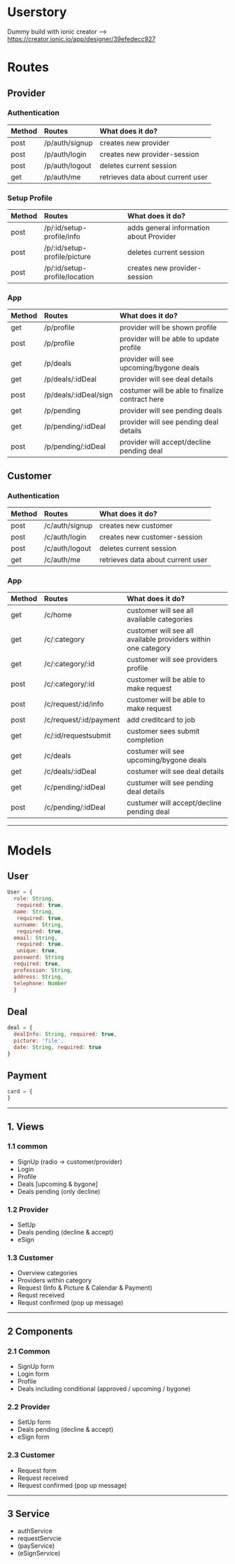 # Userstory

Dummy build with ionic creator --> https://creator.ionic.io/app/designer/39efedecc927

# Routes

  ## Provider

  ### Authentication 

  Method    |Routes                           |What does it do?                                               |
  |:--------|:--------------------------------|:--------------------------------------------------------------|
  |post     |/p/auth/signup                   |creates new provider                                           |
  |post     |/p/auth/login                    |creates new provider-session                                   |
  |post     |/p/auth/logout                   |deletes current session                                        |
  |get      |/p/auth/me                       |retrieves data about current user                              |

  ### Setup Profile

  Method    |Routes                           |What does it do?                                               |
  |:--------|:--------------------------------|:--------------------------------------------------------------|
  |post     |/p/:id/setup-profile/info        |adds general information about Provider                        |
  |post     |/p/:id/setup-profile/picture     |deletes current session                                        |
  |post     |/p/:id/setup-profile/location    |creates new provider-session                                   |

  ### App

  Method    |Routes                           |What does it do?                                               |
  |:--------|:--------------------------------|:--------------------------------------------------------------|
  |get      |/p/profile                       |provider will be shown profile                                 |
  |post     |/p/profile                       |provider will be able to update profile                        |
  |get      |/p/deals                         |provider will see upcoming/bygone deals                        |
  |get      |/p/deals/:idDeal                 |provider will see deal details                                 |
  |post     |/p/deals/:idDeal/sign            |costumer will be able to finalize contract here                |
  |get      |/p/pending                       |provider will see pending deals                                |
  |get      |/p/pending/:idDeal               |provider will see pending deal details                         |
  |post     |/p/pending/:idDeal               |provider will accept/decline pending deal                      |

  ## Customer   

  ### Authentication    

  Method    |Routes                           |What does it do?                                               |
  |:--------|:--------------------------------|:--------------------------------------------------------------|
  |post     |/c/auth/signup                   |creates new customer                                           |
  |post     |/c/auth/login                    |creates new customer-session                                   |
  |post     |/c/auth/logout                   |deletes current session                                        |
  |get      |/c/auth/me                       |retrieves data about current user                              |

  ### App

  Method    |Routes                           |What does it do?                                               |
  |:--------|:--------------------------------|:--------------------------------------------------------------|
  |get      |/c/home                          |customer will see all available categories                     |
  |get      |/c/:category                     |customer will see all available providers within one category  |
  |get      |/c/:category/:id                 |customer will see providers profile                            |
  |post     |/c/:category/:id                 |customer will be able to make request                          |
  |post     |/c/request/:id/info              |customer will be able to make request                          |
  |post     |/c/request/:id/payment           |add creditcard to job                                          |
  |get      |/c/:id/requestsubmit             |customer sees submit completion                                |
  |get      |/c/deals                         |costumer will see upcoming/bygone deals                        |
  |get      |/c/deals/:idDeal                 |costumer will see deal details                                 |
  |get      |/c/pending/:idDeal               |custumer will see pending deal details                         |
  |post     |/c/pending/:idDeal               |custumer will accept/decline pending deal                      |
 
 ------------------------------------------------------------------------------
# Models

## User

```javascript
User = {
  role: String,
   required: true,  
  name: String,
   required: true,
  surname: String,
   required: true,  
  email: String,
   required: true,   
   unique: true,
  password: String 
  required: true,
  profession: String,
  address: String,
  telephone: Number
  }
```

## Deal

```javascript
deal = {
  dealInfo: String, required: true,
  picture: 'file',
  date: String, required: true
}
```

## Payment

```javascript
card = {
}
```
------------------------------------------------------------------------------
## 1. Views 
  ### 1.1 common
  - SignUp (radio -> customer/provider)
  - Login
  - Profile
  - Deals [upcoming & bygone]
  - Deals pending (only decline)
  
  ### 1.2 Provider
  - SetUp
  - Deals pending (decline & accept)
  - eSign

  ### 1.3 Customer 
  - Overview categories
  - Providers within category
  - Request (Info & Picture & Calendar & Payment)
  - Requst received
  - Requst confirmed (pop up message)

------------------------------------------------------------------------------
## 2 Components 
  ### 2.1 Common
  - SignUp form 
  - Login form
  - Profile 
  - Deals including conditional (approved / upcoming / bygone)
  
  ### 2.2 Provider
  - SetUp form 
  - Deals pending (decline & accept)
  - eSign form

  ### 2.3 Customer 
  - Request form
  - Request received
  - Request confirmed (pop up message)

------------------------------------------------------------------------------

## 3 Service 

  - authService 
  - requestServcie
  - (payService) 
  - (eSignService)

  
